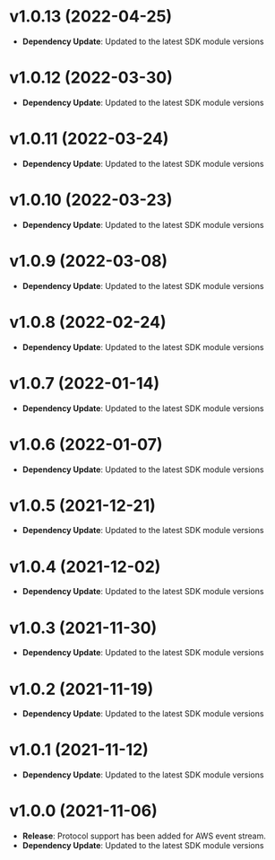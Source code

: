 # v1.0.13 (2022-04-25)

* **Dependency Update**: Updated to the latest SDK module versions

# v1.0.12 (2022-03-30)

* **Dependency Update**: Updated to the latest SDK module versions

# v1.0.11 (2022-03-24)

* **Dependency Update**: Updated to the latest SDK module versions

# v1.0.10 (2022-03-23)

* **Dependency Update**: Updated to the latest SDK module versions

# v1.0.9 (2022-03-08)

* **Dependency Update**: Updated to the latest SDK module versions

# v1.0.8 (2022-02-24)

* **Dependency Update**: Updated to the latest SDK module versions

# v1.0.7 (2022-01-14)

* **Dependency Update**: Updated to the latest SDK module versions

# v1.0.6 (2022-01-07)

* **Dependency Update**: Updated to the latest SDK module versions

# v1.0.5 (2021-12-21)

* **Dependency Update**: Updated to the latest SDK module versions

# v1.0.4 (2021-12-02)

* **Dependency Update**: Updated to the latest SDK module versions

# v1.0.3 (2021-11-30)

* **Dependency Update**: Updated to the latest SDK module versions

# v1.0.2 (2021-11-19)

* **Dependency Update**: Updated to the latest SDK module versions

# v1.0.1 (2021-11-12)

* **Dependency Update**: Updated to the latest SDK module versions

# v1.0.0 (2021-11-06)

* **Release**: Protocol support has been added for AWS event stream.
* **Dependency Update**: Updated to the latest SDK module versions

